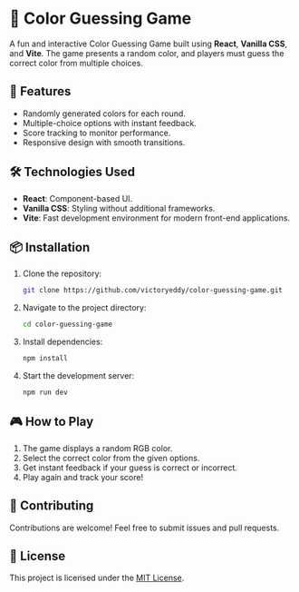 # 🎨 Color Guessing Game

A fun and interactive Color Guessing Game built using **React**, **Vanilla CSS**, and **Vite**. The game presents a random color, and players must guess the correct color from multiple choices.

## 🚀 Features
- Randomly generated colors for each round.
- Multiple-choice options with instant feedback.
- Score tracking to monitor performance.
- Responsive design with smooth transitions.

## 🛠️ Technologies Used
- **React**: Component-based UI.
- **Vanilla CSS**: Styling without additional frameworks.
- **Vite**: Fast development environment for modern front-end applications.

## 📦 Installation

1. Clone the repository:
   ```sh
   git clone https://github.com/victoryeddy/color-guessing-game.git
   ```
2. Navigate to the project directory:
   ```sh
   cd color-guessing-game
   ```
3. Install dependencies:
   ```sh
   npm install
   ```
4. Start the development server:
   ```sh
   npm run dev
   ```

## 🎮 How to Play
1. The game displays a random RGB color.
2. Select the correct color  from the given options.
3. Get instant feedback if your guess is correct or incorrect.
4. Play again and track your score!



## 🌟 Contributing
Contributions are welcome! Feel free to submit issues and pull requests.

## 📜 License
This project is licensed under the [MIT License](LICENSE).


